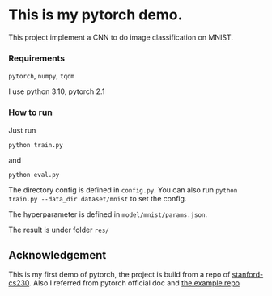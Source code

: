 # This is my pytorch demo.

This project implement a CNN to do image classification on MNIST.

### Requirements

`pytorch`, `numpy`, `tqdm`

I use python 3.10, pytorch 2.1

### How to run

Just run

```
python train.py
```

and

```
python eval.py
```

The directory config is defined in `config.py`. You can also run `python train.py --data_dir dataset/mnist` to set the config.

The hyperparameter is defined in `model/mnist/params.json`.

The result is under folder `res/`

## Acknowledgement

This is my first demo of pytorch, the project is build from a repo of [stanford-cs230](https://github.com/cs230-stanford/cs230-code-examples). Also I referred from pytorch official doc and [the example repo](https://github.com/pytorch/examples)
